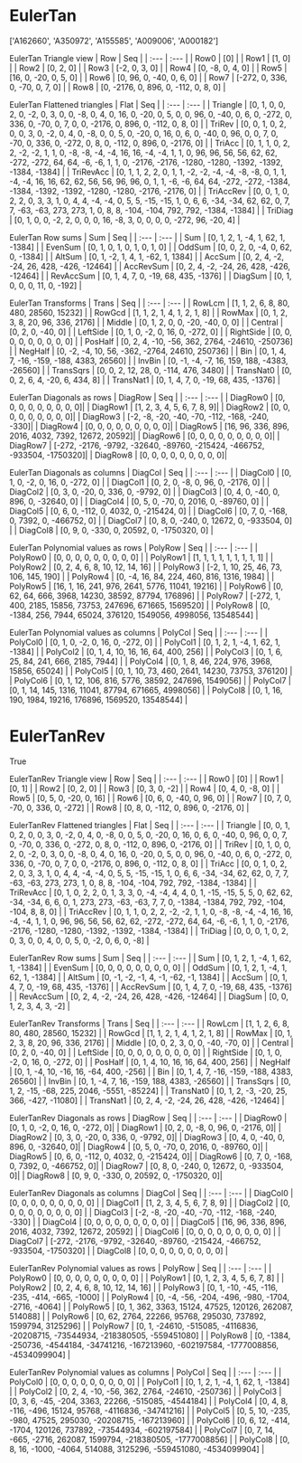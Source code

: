 # EulerTan
['A162660', 'A350972', 'A155585', 'A009006', 'A000182']

EulerTan Triangle view
|  Row   |  Seq   |
| :---   |  :---  |
| Row0 | [0] |
| Row1 | [1, 0] |
| Row2 | [0, 2, 0] |
| Row3 | [-2, 0, 3, 0] |
| Row4 | [0, -8, 0, 4, 0] |
| Row5 | [16, 0, -20, 0, 5, 0] |
| Row6 | [0, 96, 0, -40, 0, 6, 0] |
| Row7 | [-272, 0, 336, 0, -70, 0, 7, 0] |
| Row8 | [0, -2176, 0, 896, 0, -112, 0, 8, 0] |

EulerTan Flattened triangles
| Flat      |  Seq  |
| :---      | :---  |
| Triangle  | [0, 1, 0, 0, 2, 0, -2, 0, 3, 0, 0, -8, 0, 4, 0, 16, 0, -20, 0, 5, 0, 0, 96, 0, -40, 0, 6, 0, -272, 0, 336, 0, -70, 0, 7, 0, 0, -2176, 0, 896, 0, -112, 0, 8, 0] |
| TriRev    | [0, 0, 1, 0, 2, 0, 0, 3, 0, -2, 0, 4, 0, -8, 0, 0, 5, 0, -20, 0, 16, 0, 6, 0, -40, 0, 96, 0, 0, 7, 0, -70, 0, 336, 0, -272, 0, 8, 0, -112, 0, 896, 0, -2176, 0] |
| TriAcc    | [0, 1, 1, 0, 2, 2, -2, -2, 1, 1, 0, -8, -8, -4, -4, 16, 16, -4, -4, 1, 1, 0, 96, 96, 56, 56, 62, 62, -272, -272, 64, 64, -6, -6, 1, 1, 0, -2176, -2176, -1280, -1280, -1392, -1392, -1384, -1384] |
| TriRevAcc | [0, 1, 1, 2, 2, 0, 1, 1, -2, -2, -4, -4, -8, -8, 0, 1, 1, -4, -4, 16, 16, 62, 62, 56, 56, 96, 96, 0, 1, 1, -6, -6, 64, 64, -272, -272, -1384, -1384, -1392, -1392, -1280, -1280, -2176, -2176, 0] |
| TriAccRev | [0, 0, 1, 0, 2, 2, 0, 3, 3, 1, 0, 4, 4, -4, -4, 0, 5, 5, -15, -15, 1, 0, 6, 6, -34, -34, 62, 62, 0, 7, 7, -63, -63, 273, 273, 1, 0, 8, 8, -104, -104, 792, 792, -1384, -1384] |
| TriDiag   | [0, 1, 0, 0, -2, 2, 0, 0, 0, 16, -8, 3, 0, 0, 0, 0, -272, 96, -20, 4] |

EulerTan Row sums
| Sum       |   Seq  |
| :---      |  :---  |
| Sum       | [0, 1, 2, 1, -4, 1, 62, 1, -1384] |
| EvenSum   | [0, 1, 0, 1, 0, 1, 0, 1, 0] |
| OddSum    | [0, 0, 2, 0, -4, 0, 62, 0, -1384] |
| AltSum    | [0, 1, -2, 1, 4, 1, -62, 1, 1384] |
| AccSum    | [0, 2, 4, -2, -24, 26, 428, -426, -12464] |
| AccRevSum | [0, 2, 4, -2, -24, 26, 428, -426, -12464] |
| RevAccSum | [0, 1, 4, 7, 0, -19, 68, 435, -1376] |
| DiagSum   | [0, 1, 0, 0, 0, 11, 0, -192] |

EulerTan Transforms
| Trans     |   Seq  |
| :---      |  :---  |
| RowLcm    | [1, 1, 2, 6, 8, 80, 480, 28560, 15232] |
| RowGcd    | [1, 1, 2, 1, 4, 1, 2, 1, 8] |
| RowMax    | [0, 1, 2, 3, 8, 20, 96, 336, 2176] |
| Middle    | [0, 1, 2, 0, 0, -20, -40, 0, 0] |
| Central   | [0, 2, 0, -40, 0] |
| LeftSide  | [0, 1, 0, -2, 0, 16, 0, -272, 0] |
| RightSide | [0, 0, 0, 0, 0, 0, 0, 0, 0] |
| PosHalf   | [0, 2, 4, -10, -56, 362, 2764, -24610, -250736] |
| NegHalf   | [0, -2, -4, 10, 56, -362, -2764, 24610, 250736] |
| Bin       | [0, 1, 4, 7, -16, -159, -188, 4383, 26560] |
| InvBin    | [0, -1, -4, -7, 16, 159, 188, -4383, -26560] |
| TransSqrs | [0, 0, 2, 12, 28, 0, -114, 476, 3480] |
| TransNat0 | [0, 0, 2, 6, 4, -20, 6, 434, 8] |
| TransNat1 | [0, 1, 4, 7, 0, -19, 68, 435, -1376] |

EulerTan Diagonals as rows
| DiagRow  |   Seq  |
| :---     |  :---  |
| DiagRow0 | [0, 0, 0, 0, 0, 0, 0, 0, 0]|
| DiagRow1 | [1, 2, 3, 4, 5, 6, 7, 8, 9]|
| DiagRow2 | [0, 0, 0, 0, 0, 0, 0, 0, 0]|
| DiagRow3 | [-2, -8, -20, -40, -70, -112, -168, -240, -330]|
| DiagRow4 | [0, 0, 0, 0, 0, 0, 0, 0, 0]|
| DiagRow5 | [16, 96, 336, 896, 2016, 4032, 7392, 12672, 20592]|
| DiagRow6 | [0, 0, 0, 0, 0, 0, 0, 0, 0]|
| DiagRow7 | [-272, -2176, -9792, -32640, -89760, -215424, -466752, -933504, -1750320]|
| DiagRow8 | [0, 0, 0, 0, 0, 0, 0, 0, 0]|

EulerTan Diagonals as columns
| DiagCol  |   Seq  |
| :---     |  :---  |
| DiagCol0 | [0, 1, 0, -2, 0, 16, 0, -272, 0] |
| DiagCol1 | [0, 2, 0, -8, 0, 96, 0, -2176, 0] |
| DiagCol2 | [0, 3, 0, -20, 0, 336, 0, -9792, 0] |
| DiagCol3 | [0, 4, 0, -40, 0, 896, 0, -32640, 0] |
| DiagCol4 | [0, 5, 0, -70, 0, 2016, 0, -89760, 0] |
| DiagCol5 | [0, 6, 0, -112, 0, 4032, 0, -215424, 0] |
| DiagCol6 | [0, 7, 0, -168, 0, 7392, 0, -466752, 0] |
| DiagCol7 | [0, 8, 0, -240, 0, 12672, 0, -933504, 0] |
| DiagCol8 | [0, 9, 0, -330, 0, 20592, 0, -1750320, 0] |

EulerTan Polynomial values as rows
| PolyRow  |   Seq  |
| :---     |  :---  |
| PolyRow0 | [0, 0, 0, 0, 0, 0, 0, 0, 0] |
| PolyRow1 | [1, 1, 1, 1, 1, 1, 1, 1, 1] |
| PolyRow2 | [0, 2, 4, 6, 8, 10, 12, 14, 16] |
| PolyRow3 | [-2, 1, 10, 25, 46, 73, 106, 145, 190] |
| PolyRow4 | [0, -4, 16, 84, 224, 460, 816, 1316, 1984] |
| PolyRow5 | [16, 1, 16, 241, 976, 2641, 5776, 11041, 19216] |
| PolyRow6 | [0, 62, 64, 666, 3968, 14230, 38592, 87794, 176896] |
| PolyRow7 | [-272, 1, 400, 2185, 15856, 73753, 247696, 671665, 1569520] |
| PolyRow8 | [0, -1384, 256, 7944, 65024, 376120, 1549056, 4998056, 13548544] |

EulerTan Polynomial values as columns
| PolyCol  |   Seq  |
| :---     |  :---  |
| PolyCol0 | [0, 1, 0, -2, 0, 16, 0, -272, 0] |
| PolyCol1 | [0, 1, 2, 1, -4, 1, 62, 1, -1384] |
| PolyCol2 | [0, 1, 4, 10, 16, 16, 64, 400, 256] |
| PolyCol3 | [0, 1, 6, 25, 84, 241, 666, 2185, 7944] |
| PolyCol4 | [0, 1, 8, 46, 224, 976, 3968, 15856, 65024] |
| PolyCol5 | [0, 1, 10, 73, 460, 2641, 14230, 73753, 376120] |
| PolyCol6 | [0, 1, 12, 106, 816, 5776, 38592, 247696, 1549056] |
| PolyCol7 | [0, 1, 14, 145, 1316, 11041, 87794, 671665, 4998056] |
| PolyCol8 | [0, 1, 16, 190, 1984, 19216, 176896, 1569520, 13548544] |

# EulerTanRev
True

EulerTanRev Triangle view
|  Row   |  Seq   |
| :---   |  :---  |
| Row0 | [0] |
| Row1 | [0, 1] |
| Row2 | [0, 2, 0] |
| Row3 | [0, 3, 0, -2] |
| Row4 | [0, 4, 0, -8, 0] |
| Row5 | [0, 5, 0, -20, 0, 16] |
| Row6 | [0, 6, 0, -40, 0, 96, 0] |
| Row7 | [0, 7, 0, -70, 0, 336, 0, -272] |
| Row8 | [0, 8, 0, -112, 0, 896, 0, -2176, 0] |

EulerTanRev Flattened triangles
| Flat      |  Seq  |
| :---      | :---  |
| Triangle  | [0, 0, 1, 0, 2, 0, 0, 3, 0, -2, 0, 4, 0, -8, 0, 0, 5, 0, -20, 0, 16, 0, 6, 0, -40, 0, 96, 0, 0, 7, 0, -70, 0, 336, 0, -272, 0, 8, 0, -112, 0, 896, 0, -2176, 0] |
| TriRev    | [0, 1, 0, 0, 2, 0, -2, 0, 3, 0, 0, -8, 0, 4, 0, 16, 0, -20, 0, 5, 0, 0, 96, 0, -40, 0, 6, 0, -272, 0, 336, 0, -70, 0, 7, 0, 0, -2176, 0, 896, 0, -112, 0, 8, 0] |
| TriAcc    | [0, 0, 1, 0, 2, 2, 0, 3, 3, 1, 0, 4, 4, -4, -4, 0, 5, 5, -15, -15, 1, 0, 6, 6, -34, -34, 62, 62, 0, 7, 7, -63, -63, 273, 273, 1, 0, 8, 8, -104, -104, 792, 792, -1384, -1384] |
| TriRevAcc | [0, 1, 0, 2, 2, 0, 1, 3, 3, 0, -4, -4, 4, 4, 0, 1, -15, -15, 5, 5, 0, 62, 62, -34, -34, 6, 6, 0, 1, 273, 273, -63, -63, 7, 7, 0, -1384, -1384, 792, 792, -104, -104, 8, 8, 0] |
| TriAccRev | [0, 1, 1, 0, 2, 2, -2, -2, 1, 1, 0, -8, -8, -4, -4, 16, 16, -4, -4, 1, 1, 0, 96, 96, 56, 56, 62, 62, -272, -272, 64, 64, -6, -6, 1, 1, 0, -2176, -2176, -1280, -1280, -1392, -1392, -1384, -1384] |
| TriDiag   | [0, 0, 0, 1, 0, 2, 0, 3, 0, 0, 4, 0, 0, 5, 0, -2, 0, 6, 0, -8] |

EulerTanRev Row sums
| Sum       |   Seq  |
| :---      |  :---  |
| Sum       | [0, 1, 2, 1, -4, 1, 62, 1, -1384] |
| EvenSum   | [0, 0, 0, 0, 0, 0, 0, 0, 0] |
| OddSum    | [0, 1, 2, 1, -4, 1, 62, 1, -1384] |
| AltSum    | [0, -1, -2, -1, 4, -1, -62, -1, 1384] |
| AccSum    | [0, 1, 4, 7, 0, -19, 68, 435, -1376] |
| AccRevSum | [0, 1, 4, 7, 0, -19, 68, 435, -1376] |
| RevAccSum | [0, 2, 4, -2, -24, 26, 428, -426, -12464] |
| DiagSum   | [0, 0, 1, 2, 3, 4, 3, -2] |

EulerTanRev Transforms
| Trans     |   Seq  |
| :---      |  :---  |
| RowLcm    | [1, 1, 2, 6, 8, 80, 480, 28560, 15232] |
| RowGcd    | [1, 1, 2, 1, 4, 1, 2, 1, 8] |
| RowMax    | [0, 1, 2, 3, 8, 20, 96, 336, 2176] |
| Middle    | [0, 0, 2, 3, 0, 0, -40, -70, 0] |
| Central   | [0, 2, 0, -40, 0] |
| LeftSide  | [0, 0, 0, 0, 0, 0, 0, 0, 0] |
| RightSide | [0, 1, 0, -2, 0, 16, 0, -272, 0] |
| PosHalf   | [0, 1, 4, 10, 16, 16, 64, 400, 256] |
| NegHalf   | [0, 1, -4, 10, -16, 16, -64, 400, -256] |
| Bin       | [0, 1, 4, 7, -16, -159, -188, 4383, 26560] |
| InvBin    | [0, 1, -4, 7, 16, -159, 188, 4383, -26560] |
| TransSqrs | [0, 1, 2, -15, -68, 225, 2046, -5551, -85224] |
| TransNat0 | [0, 1, 2, -3, -20, 25, 366, -427, -11080] |
| TransNat1 | [0, 2, 4, -2, -24, 26, 428, -426, -12464] |

EulerTanRev Diagonals as rows
| DiagRow  |   Seq  |
| :---     |  :---  |
| DiagRow0 | [0, 1, 0, -2, 0, 16, 0, -272, 0]|
| DiagRow1 | [0, 2, 0, -8, 0, 96, 0, -2176, 0]|
| DiagRow2 | [0, 3, 0, -20, 0, 336, 0, -9792, 0]|
| DiagRow3 | [0, 4, 0, -40, 0, 896, 0, -32640, 0]|
| DiagRow4 | [0, 5, 0, -70, 0, 2016, 0, -89760, 0]|
| DiagRow5 | [0, 6, 0, -112, 0, 4032, 0, -215424, 0]|
| DiagRow6 | [0, 7, 0, -168, 0, 7392, 0, -466752, 0]|
| DiagRow7 | [0, 8, 0, -240, 0, 12672, 0, -933504, 0]|
| DiagRow8 | [0, 9, 0, -330, 0, 20592, 0, -1750320, 0]|

EulerTanRev Diagonals as columns
| DiagCol  |   Seq  |
| :---     |  :---  |
| DiagCol0 | [0, 0, 0, 0, 0, 0, 0, 0, 0] |
| DiagCol1 | [1, 2, 3, 4, 5, 6, 7, 8, 9] |
| DiagCol2 | [0, 0, 0, 0, 0, 0, 0, 0, 0] |
| DiagCol3 | [-2, -8, -20, -40, -70, -112, -168, -240, -330] |
| DiagCol4 | [0, 0, 0, 0, 0, 0, 0, 0, 0] |
| DiagCol5 | [16, 96, 336, 896, 2016, 4032, 7392, 12672, 20592] |
| DiagCol6 | [0, 0, 0, 0, 0, 0, 0, 0, 0] |
| DiagCol7 | [-272, -2176, -9792, -32640, -89760, -215424, -466752, -933504, -1750320] |
| DiagCol8 | [0, 0, 0, 0, 0, 0, 0, 0, 0] |

EulerTanRev Polynomial values as rows
| PolyRow  |   Seq  |
| :---     |  :---  |
| PolyRow0 | [0, 0, 0, 0, 0, 0, 0, 0, 0] |
| PolyRow1 | [0, 1, 2, 3, 4, 5, 6, 7, 8] |
| PolyRow2 | [0, 2, 4, 6, 8, 10, 12, 14, 16] |
| PolyRow3 | [0, 1, -10, -45, -116, -235, -414, -665, -1000] |
| PolyRow4 | [0, -4, -56, -204, -496, -980, -1704, -2716, -4064] |
| PolyRow5 | [0, 1, 362, 3363, 15124, 47525, 120126, 262087, 514088] |
| PolyRow6 | [0, 62, 2764, 22266, 95768, 295030, 737892, 1599794, 3125296] |
| PolyRow7 | [0, 1, -24610, -515085, -4116836, -20208715, -73544934, -218380505, -559451080] |
| PolyRow8 | [0, -1384, -250736, -4544184, -34741216, -167213960, -602197584, -1777008856, -4534099904] |

EulerTanRev Polynomial values as columns
| PolyCol  |   Seq  |
| :---     |  :---  |
| PolyCol0 | [0, 0, 0, 0, 0, 0, 0, 0, 0] |
| PolyCol1 | [0, 1, 2, 1, -4, 1, 62, 1, -1384] |
| PolyCol2 | [0, 2, 4, -10, -56, 362, 2764, -24610, -250736] |
| PolyCol3 | [0, 3, 6, -45, -204, 3363, 22266, -515085, -4544184] |
| PolyCol4 | [0, 4, 8, -116, -496, 15124, 95768, -4116836, -34741216] |
| PolyCol5 | [0, 5, 10, -235, -980, 47525, 295030, -20208715, -167213960] |
| PolyCol6 | [0, 6, 12, -414, -1704, 120126, 737892, -73544934, -602197584] |
| PolyCol7 | [0, 7, 14, -665, -2716, 262087, 1599794, -218380505, -1777008856] |
| PolyCol8 | [0, 8, 16, -1000, -4064, 514088, 3125296, -559451080, -4534099904] |

